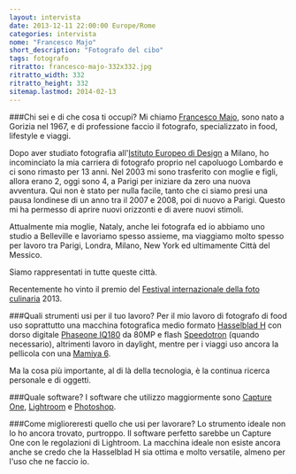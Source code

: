```yaml
---
layout: intervista
date: 2013-12-11 22:00:00 Europe/Rome
categories: intervista
nome: "Francesco Majo"
short_description: "Fotografo del cibo"
tags: fotografo
ritratto: francesco-majo-332x332.jpg
ritratto_width: 332
ritratto_height: 332
sitemap.lastmod: 2014-02-13
---
```



###Chi sei e di che cosa ti occupi?
Mi chiamo [Francesco Majo][web], sono nato a Gorizia nel 1967, e di professione faccio il fotografo, specializzato in food, lifestyle e viaggi.

Dopo aver studiato fotografia all'[Istituto Europeo di Design][ied] a Milano, ho incominciato la mia carriera di fotografo proprio nel capoluogo Lombardo e ci sono rimasto per 13 anni. Nel 2003 mi sono trasferito con moglie e figli, allora erano 2, oggi sono 4, a Parigi per iniziare da zero una nuova avventura. 
Qui non è stato per nulla facile, tanto che ci siamo presi una pausa londinese di un anno tra il 2007 e 2008, poi di nuovo a Parigi. Questo mi ha permesso di aprire nuovi orizzonti e di avere nuovi stimoli.

Attualmente mia moglie, Nataly, anche lei fotografa ed io abbiamo uno studio a Belleville e lavoriamo spesso assieme, ma viaggiamo molto spesso per lavoro tra Parigi, Londra, Milano, New York ed ultimamente Città del Messico.

Siamo rappresentati in tutte queste città.

Recentemente ho vinto il premio del [Festival internazionale della foto culinaria][1] 2013.

###Quali strumenti usi per il tuo lavoro?
Per il mio lavoro di fotografo di food uso soprattutto una macchina fotografica medio formato [Hasselblad H][hasselblad] con dorso digitale [Phaseone IQ180][3] da 80MP e flash [Speedotron][speedotron] (quando necessario), altrimenti lavoro in daylight, mentre per i viaggi uso ancora la pellicola con una [Mamiya 6][4].

Ma la cosa più importante, al di là della tecnologia, è la continua ricerca personale e di oggetti.

###Quale software?
I software che utilizzo maggiormente sono [Capture One][2], [Lightroom][lr] e [Photoshop][ps].

###Come miglioreresti quello che usi per lavorare?
Lo strumento ideale non lo ho ancora trovato, purtroppo. Il software perfetto sarebbe un Capture One con le regolazioni di Lightroom. La macchina ideale non esiste ancora anche se credo che la Hasselblad H sia ottima e molto versatile, almeno per l'uso che ne faccio io.


[1]: http://www.festivalphotoculinaire.com "Festival internazionale della foto culinaria"
[2]: http://www.phaseone.com/it-it/Imaging-Software/Capture-One-Pro-7.aspx "Capture One Pro è la scelta professionale per il software di immagine."
[3]: http://www.phaseone.com/it-IT/Camera-Systems/IQ-Series.aspx "Phase One IQ series digital backs define a new standard in digital photography."
[4]: http://www.kenrockwell.com/mamiya/6.htm "KenRockwell.com: Mamiya 6"
[speedotron]: http://www.speedotron.com/ "Speedotron.com"
[web]: http://www.francescomajo.com "Francesco Majo Photography"
[ied]: http://www.ied.it/ "Istituto Europeo di Design"
[hasselblad]: http://www.hasselblad.it/prodotti/sistema-h.aspx "Hasselblad: Sistema H."
[ps]: http://www.adobe.com/it/products/photoshop.html‎ "Adobe Photoshop"
[lr]: http://www.adobe.com/products/photoshop-lightroom.html "Adobe Photoshop Lightroom"

